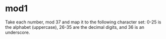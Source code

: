 # mod1

Take each number, mod 37 and map it to the following character set: 0-25 is the alphabet (uppercase), 26-35 are the decimal digits, and 36 is an underscore.
